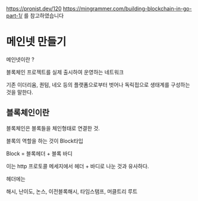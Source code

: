 https://pronist.dev/120
https://mingrammer.com/building-blockchain-in-go-part-1/
 를 참고하였습니다


# 메인넷 만들기

메인넷이란 ?

블록체인 프로젝트를 실제 출시하여 운영하는 네트워크

기존 이더리움, 퀀텀, 네오 등의 플랫폼으로부터 벗어나 독릭접으로 생태계를 구성하는 것을 말한다.


## 블록체인이란 

블록체인은 블록들을 체인형태로 연결한 것.

블록의 역할을 하는 것이 Block타입

Block = 블록헤더 + 블록 바디

이는 http 프로토콜 메세지에서 헤더 + 바디로 나눈 것과 유사하다.


헤더에는

해시, 난이도, 논스, 이전블록해시, 타임스탬프, 머클트리 루트

